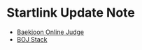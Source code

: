 # Startlink Update Note

* [Baekjoon Online Judge](https://github.com/Startlink/boj-update-note/blob/master/boj.md)
* [BOJ Stack](https://github.com/Startlink/boj-update-note/blob/master/stack.md)
